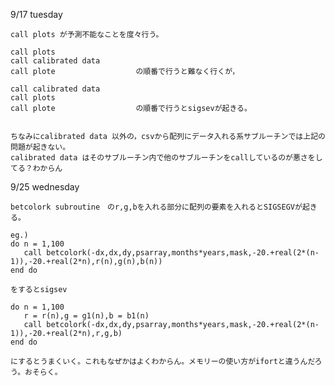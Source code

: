 9/17 tuesday

    call plots が予測不能なことを度々行う。
    
    call plots
    call calibrated data
    call plote                  の順番で行うと難なく行くが，
    
    call calibrated data
    call plots
    call plote                  の順番で行うとsigsevが起きる。
    
    
    ちなみにcalibrated data 以外の，csvから配列にデータ入れる系サブルーチンでは上記の問題が起きない。
    calibrated data はそのサブルーチン内で他のサブルーチンをcallしているのが悪さをしてる？わからん

9/25 wednesday

    betcolork subroutine　のr,g,bを入れる部分に配列の要素を入れるとSIGSEGVが起きる。
    
    eg.)
    do n = 1,100
       call betcolork(-dx,dx,dy,psarray,months*years,mask,-20.+real(2*(n-1)),-20.+real(2*n),r(n),g(n),b(n))
    end do
    
    をするとsigsev
    
    do n = 1,100
       r = r(n),g = g1(n),b = b1(n)
       call betcolork(-dx,dx,dy,psarray,months*years,mask,-20.+real(2*(n-1)),-20.+real(2*n),r,g,b)
    end do
    
    にするとうまくいく。これもなぜかはよくわからん。メモリーの使い方がifortと違うんだろう。おそらく。

